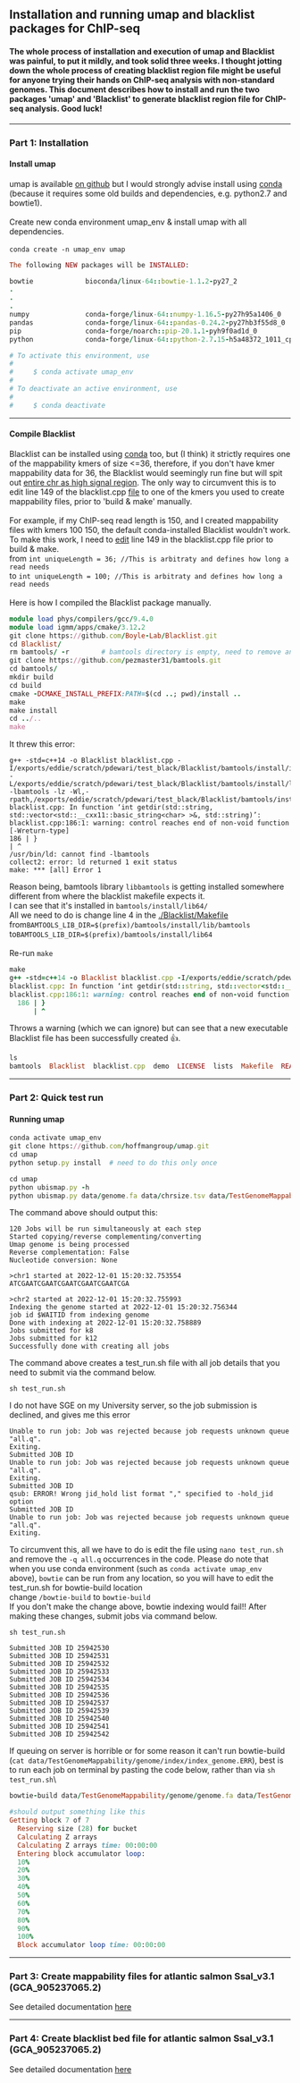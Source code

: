 ## Installation and running umap and blacklist packages for ChIP-seq

#### The whole process of installation and execution of umap and Blacklist was painful, to put it mildly, and took solid three weeks. I thought jotting down the whole process of creating blacklist region file might be useful for anyone trying their hands on ChIP-seq analysis with non-standard genomes. This document describes how to install and run the two packages 'umap' and 'Blacklist' to generate blacklist region file for ChIP-seq analysis. Good luck!

---

### Part 1: Installation

#### Install umap
umap is available [on github](https://github.com/hoffmangroup/umap) but I would strongly advise install using [conda](https://anaconda.org/bioconda/umap) (because it requires some old builds and dependencies, e.g. python2.7 and bowtie1).
\
\
Create new conda environment umap_env & install umap with all dependencies.
\
\
`conda create -n umap_env umap`

```ruby
The following NEW packages will be INSTALLED:

bowtie             bioconda/linux-64::bowtie-1.1.2-py27_2
.
.
.
numpy              conda-forge/linux-64::numpy-1.16.5-py27h95a1406_0
pandas             conda-forge/linux-64::pandas-0.24.2-py27hb3f55d8_0
pip                conda-forge/noarch::pip-20.1.1-pyh9f0ad1d_0
python             conda-forge/linux-64::python-2.7.15-h5a48372_1011_cpython

# To activate this environment, use
#
#     $ conda activate umap_env
#
# To deactivate an active environment, use
#
#     $ conda deactivate

```
---

#### Compile Blacklist
Blacklist can be installed using [conda](https://anaconda.org/bioconda/encode-blacklist) too, but (I think) it strictly requires one of the mappability kmers  of size <=36, therefore, if you don't have kmer mappability data for 36, the Blacklist would seemingly run fine but will spit out [entire chr as high signal region](https://github.com/Boyle-Lab/Blacklist/issues/32). The only way to circumvent this is to edit line 149 of the blacklist.cpp [file](https://github.com/Boyle-Lab/Blacklist/blob/master/blacklist.cpp) to one of the kmers you used to create mappability files, prior to 'build & make' manually.
\
\
For example, if my ChIP-seq read length is 150, and I created mappability files with kmers 100 150, the default conda-installed Blacklist wouldn't work. To make this work, I need to [edit](https://github.com/Boyle-Lab/Blacklist/issues/32) line 149 in the blacklist.cpp file prior to build & make.\
from `int uniqueLength = 36; //This is arbitraty and defines how long a read needs`\
to `int uniqueLength = 100; //This is arbitraty and defines how long a read needs`
\
\
Here is how I compiled the Blacklist package manually.
```ruby
module load phys/compilers/gcc/9.4.0
module load igmm/apps/cmake/3.12.2
git clone https://github.com/Boyle-Lab/Blacklist.git
cd Blacklist/
rm bamtools/ -r        # bamtools directory is empty, need to remove and clone it afresh
git clone https://github.com/pezmaster31/bamtools.git
cd bamtools/
mkdir build
cd build
cmake -DCMAKE_INSTALL_PREFIX:PATH=$(cd ..; pwd)/install ..
make
make install
cd ../..
make
```
It threw this error:
```
g++ -std=c++14 -o Blacklist blacklist.cpp -I/exports/eddie/scratch/pdewari/test_black/Blacklist/bamtools/install/include/bamtools -L/exports/eddie/scratch/pdewari/test_black/Blacklist/bamtools/install/lib/bamtools -lbamtools -lz -Wl,-rpath,/exports/eddie/scratch/pdewari/test_black/Blacklist/bamtools/install/lib/bamtools
blacklist.cpp: In function ‘int getdir(std::string, std::vector<std::__cxx11::basic_string<char> >&, std::string)’:
blacklist.cpp:186:1: warning: control reaches end of non-void function [-Wreturn-type]
186 | }
| ^
/usr/bin/ld: cannot find -lbamtools
collect2: error: ld returned 1 exit status
make: *** [all] Error 1
```
Reason being, bamtools library `libbamtools` is getting installed somewhere different from where the blacklist makefile expects it.\
I can see that it's installed in `bamtools/install/lib64/`\
All we need to do is change line 4 in the [./Blacklist/Makefile](https://github.com/Boyle-Lab/Blacklist/blob/master/Makefile)\
from`BAMTOOLS_LIB_DIR=$(prefix)/bamtools/install/lib/bamtools`\
to`BAMTOOLS_LIB_DIR=$(prefix)/bamtools/install/lib64`\
\
Re-run `make`
```ruby
make
g++ -std=c++14 -o Blacklist blacklist.cpp -I/exports/eddie/scratch/pdewari/test_black/Blacklist/bamtools/install/include/bamtools -L/exports/eddie/scratch/pdewari/test_black/Blacklist/bamtools/install/lib64 -lbamtools -lz -Wl,-rpath,/exports/eddie/scratch/pdewari/test_black/Blacklist/bamtools/install/lib64
blacklist.cpp: In function ‘int getdir(std::string, std::vector<std::__cxx11::basic_string<char> >&, std::string)’:
blacklist.cpp:186:1: warning: control reaches end of non-void function [-Wreturn-type]
  186 | }
      | ^ 
```
Throws a warning (which we can ignore) but can see that a new executable Blacklist file has been successfully created :+1:.
```ruby
ls
bamtools  Blacklist  blacklist.cpp  demo  LICENSE  lists  Makefile  README.md

```

---


### Part 2: Quick test run

#### Running umap

```ruby
conda activate umap_env
git clone https://github.com/hoffmangroup/umap.git
cd umap
python setup.py install  # need to do this only once

cd umap
python ubismap.py -h
python ubismap.py data/genome.fa data/chrsize.tsv data/TestGenomeMappability all.q $BOWTIEDIR/bowtie-build --kmer 8 12 -write_script test_run.sh
```
The command above should output this:
```
120 Jobs will be run simultaneously at each step
Started copying/reverse complementing/converting
Umap genome is being processed
Reverse complementation: False
Nucleotide conversion: None

>chr1 started at 2022-12-01 15:20:32.753554
ATCGAATCGAATCGAATCGAATCGAATCGA

>chr2 started at 2022-12-01 15:20:32.755993
Indexing the genome started at 2022-12-01 15:20:32.756344
job id $WAITID from indexing genome
Done with indexing at 2022-12-01 15:20:32.758889
Jobs submitted for k8
Jobs submitted for k12
Successfully done with creating all jobs
```
The command above creates a test_run.sh file with all job details that you need to submit via the command below.
```
sh test_run.sh
```
I do not have SGE on my University server, so the job submission is declined, and gives me this error
```
Unable to run job: Job was rejected because job requests unknown queue "all.q".
Exiting.
Submitted JOB ID 
Unable to run job: Job was rejected because job requests unknown queue "all.q".
Exiting.
Submitted JOB ID 
qsub: ERROR! Wrong jid_hold list format "," specified to -hold_jid option
Submitted JOB ID 
Unable to run job: Job was rejected because job requests unknown queue "all.q".
Exiting.
```
To circumvent this, all we have to do is edit the file using `nano test_run.sh` and remove the `-q all.q` occurrences in the code.
Please do note that when you use conda environment (such as `conda activate umap_env` above), `bowtie` can be run from any location, so you will have to edit the test_run.sh for bowtie-build location\
change `/bowtie-build` to `bowtie-build`\
If you don't make the change above, bowtie indexing would fail!! After making these changes, submit jobs via command below.
```
sh test_run.sh

Submitted JOB ID 25942530
Submitted JOB ID 25942531
Submitted JOB ID 25942532
Submitted JOB ID 25942533
Submitted JOB ID 25942534
Submitted JOB ID 25942535
Submitted JOB ID 25942536
Submitted JOB ID 25942537
Submitted JOB ID 25942539
Submitted JOB ID 25942540
Submitted JOB ID 25942541
Submitted JOB ID 25942542
```
If queuing on server is horrible or for some reason it can't run bowtie-build\
(`cat data/TestGenomeMappability/genome/index/index_genome.ERR`), best is to run each job on terminal by pasting the code below, rather than via `sh test_run.sh`\

```ruby
bowtie-build data/TestGenomeMappability/genome/genome.fa data/TestGenomeMappability/genome/Umap_bowtie.ind

#should output something like this
Getting block 7 of 7
  Reserving size (28) for bucket
  Calculating Z arrays
  Calculating Z arrays time: 00:00:00
  Entering block accumulator loop:
  10%
  20%
  30%
  40%
  50%
  60%
  70%
  80%
  90%
  100%
  Block accumulator loop time: 00:00:00
```
---

### Part 3: Create mappability files for atlantic salmon Ssal_v3.1 (GCA_905237065.2)

See detailed documentation [here](https://github.com/Pooran-Dewari/umap-and-blacklist-ChIP-seq/blob/main/Run%20umap%20Atlantic%20salmon.md)

---

### Part 4: Create blacklist bed file for atlantic salmon Ssal_v3.1 (GCA_905237065.2)

See detailed documentation [here](https://github.com/Pooran-Dewari/umap-and-blacklist-ChIP-seq/blob/main/Run%20Blacklist%20Atlantic%20salmon.md)
